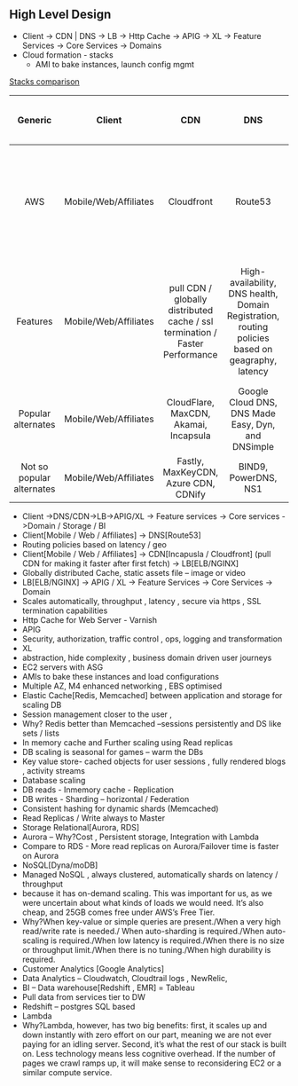 ## High Level Design
*  Client -> CDN | DNS -> LB -> Http Cache -> APIG -> XL -> Feature Services -> Core Services -> Domains
  * Cloud formation - stacks
    * AMI to bake instances, launch config mgmt

[Stacks comparison](https://stackshare.io/categories)

|  Generic 	| Client | CDN | DNS | LB | Http Cache | APIG | XL | Feature Services / Application tier | Core Services | Domains | Analytics | 
|:-:  |:-:  |:-:  |:-:  | :-:  |:-:  |:-:  |:-:  | :-:  |:-:  |:-:  |:-:  |
| AWS | Mobile/Web/Affiliates | Cloudfront | Route53 | ELB | Varnish | APIG | XL |  Services - Integration [Step Fns, SNS, SQS, SES, EventBridge] Compute [λ, EC2] Storage[S3, EBS, EFS]| Elastic In Memory Cache [Redis] Data Tier[RDS, Aurora, DynamoDB] Containers[ECS,EKS,Fargate] | DW[Redshift] ETL[EMR, Glue] |CloudWatch, CloudTrail, Quicksight | 
| Features | Mobile/Web/Affiliates | pull CDN / globally distributed cache / ssl termination / Faster Performance | High-availability, DNS health, Domain Registration, routing policies based on geagraphy, latency | High availability, reverse proxy server, mail proxy server, TLS termination, Operational monitoring. | caching HTTP reverse proxy | routing policies, traffic control, auth, access control, monitoring, API version management. | aggregated features, map user journey, transformation, Scalability   | Application tier Lambda / SNS / SQS / Kinesis | Redis[fully managed, automated DR, store session persistently , faster failover]Aurora[persistence storage, integration with λ, Cost] RDS [MySQL, Postgres, SQLServer] DynamoDB[Managed NoSQL, always clustered, automatic shards on latency / throughput] | Redshift[PostgresSQL based]  EMR Glue[Data Catalog]| |
| Popular alternates | Mobile/Web/Affiliates | CloudFlare, MaxCDN, Akamai, Incapsula | Google Cloud DNS, DNS Made Easy, Dyn, and DNSimple  | NGiNX, HAProxy, Traefik, Envoy, DigitalOcean | Apache Traffic Server, Squid | KONG,  | XL | Application tier Lambda / SNS / SQS / Kinesis | Data Tier- RDS / Aurora / DynamoDB | Redshift + EMR |
| Not so popular alternates | Mobile/Web/Affiliates | Fastly, MaxKeyCDN, Azure CDN, CDNify | BIND9, PowerDNS, NS1 | GLBC, Fly, F5, Google Cloud, Seesaw | Section, Nuster | apigee, mulesoft, zuul | XL | Application tier Lambda / SNS / SQS / Kinesis | Elastic In Memory Cache[Memcached] | Redshift + EMR |Grafana, NewRelic, SumoLogic, Kibana |

*	Client ->DNS/CDN->LB->APIG/XL -> Feature services -> Core services ->Domain / Storage / BI 
 *	Client[Mobile / Web / Affiliates] -> DNS[Route53]
  *	Routing policies based on latency / geo
*	Client[Mobile / Web / Affiliates] ->  CDN[Incapusla / Cloudfront] (pull CDN for making it faster after first fetch) -> LB[ELB/NGINX] 
  *	Globally distributed Cache, static assets file – image or video
*	LB[ELB/NGINX] -> APIG / XL -> Feature Services -> Core Services -> Domain
  *	Scales automatically, throughput , latency , secure via https , SSL termination capabilities
  *	Http Cache for Web Server - Varnish
*	APIG
  *	Security, authorization, traffic control , ops, logging and transformation
*	XL 
  *	abstraction, hide complexity , business domain driven user journeys
*	EC2 servers with ASG  
  *	AMIs to bake these instances and load configurations 
  *	Multiple AZ, M4 enhanced networking , EBS optimised
*	Elastic Cache[Redis, Memcached] between application and storage for scaling DB 
  *	Session management closer to the user , 
  *	Why? Redis better than Memcached –sessions persistently and DS like sets / lists
  *	In memory cache  and Further scaling using Read replicas 
*	DB scaling is seasonal for games – warm the DBs 
  *	Key value store- cached objects for user sessions , fully rendered blogs , activity streams
*	Database scaling 
  *	DB reads - Inmemory cache - Replication 
  *	DB writes - Sharding – horizontal / Federation
  *	Consistent hashing for dynamic shards (Memcached)
  *	Read Replicas / Write always to Master
*	Storage Relational[Aurora, RDS]
  *	Aurora – Why?Cost , Persistent storage, Integration with Lambda
  *	 Compare to RDS - More read replicas on Aurora/Failover time is faster on Aurora 
*	NoSQL[Dyna/moDB]
  *	Managed NoSQL , always clustered, automatically shards on latency / throughput
  *	because it has on-demand scaling. This was important for us, as we were uncertain about what kinds of loads we would need. It’s also cheap, and 25GB comes free under AWS’s Free Tier.
  *	Why?When key-value or simple queries are present./When a very high read/write rate is needed./ When auto-sharding is required./When auto-scaling is required./When low latency is required./When there is no size or throughput limit./When there is no tuning./When high durability is required.
*	Customer Analytics [Google Analytics] 
*	Data Analytics – Cloudwatch, Cloudtrail logs , NewRelic, 
*	BI – Data warehouse[Redshift , EMR] = Tableau 
  *	Pull data from services tier to DW
*	Redshift – postgres SQL based
*	Lambda 
  *	Why?Lambda, however, has two big benefits: first, it scales up and down instantly with zero effort on our part, meaning we are not ever paying for an idling server.
Second, it’s what the rest of our stack is built on. Less technology means less cognitive overhead. If the number of pages we crawl ramps up, it will make sense to reconsidering EC2 or a similar compute service.
